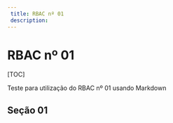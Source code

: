 ```yaml
---
 title: RBAC nº 01
 description:
---
```

# RBAC nº 01

[TOC]

Teste para utilização do RBAC nº 01 usando Markdown

## Seção 01 ##
